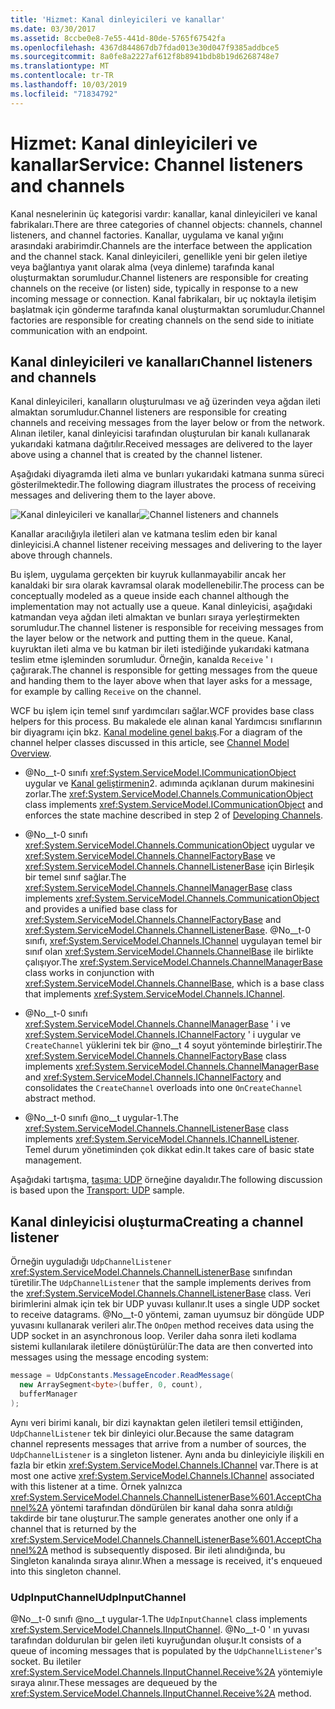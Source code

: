 ```yaml
---
title: 'Hizmet: Kanal dinleyicileri ve kanallar'
ms.date: 03/30/2017
ms.assetid: 8ccbe0e8-7e55-441d-80de-5765f67542fa
ms.openlocfilehash: 4367d844867db7fdad013e30d047f9385addbce5
ms.sourcegitcommit: 8a0fe8a2227af612f8b8941bdb8b19d6268748e7
ms.translationtype: MT
ms.contentlocale: tr-TR
ms.lasthandoff: 10/03/2019
ms.locfileid: "71834792"
---
```

# <a name="service-channel-listeners-and-channels"></a><span data-ttu-id="1308f-102">Hizmet: Kanal dinleyicileri ve kanallar</span><span class="sxs-lookup"><span data-stu-id="1308f-102">Service: Channel listeners and channels</span></span>

<span data-ttu-id="1308f-103">Kanal nesnelerinin üç kategorisi vardır: kanallar, kanal dinleyicileri ve kanal fabrikaları.</span><span class="sxs-lookup"><span data-stu-id="1308f-103">There are three categories of channel objects: channels, channel listeners, and channel factories.</span></span> <span data-ttu-id="1308f-104">Kanallar, uygulama ve kanal yığını arasındaki arabirimdir.</span><span class="sxs-lookup"><span data-stu-id="1308f-104">Channels are the interface between the application and the channel stack.</span></span> <span data-ttu-id="1308f-105">Kanal dinleyicileri, genellikle yeni bir gelen iletiye veya bağlantıya yanıt olarak alma (veya dinleme) tarafında kanal oluşturmaktan sorumludur.</span><span class="sxs-lookup"><span data-stu-id="1308f-105">Channel listeners are responsible for creating channels on the receive (or listen) side, typically in response to a new incoming message or connection.</span></span> <span data-ttu-id="1308f-106">Kanal fabrikaları, bir uç noktayla iletişim başlatmak için gönderme tarafında kanal oluşturmaktan sorumludur.</span><span class="sxs-lookup"><span data-stu-id="1308f-106">Channel factories are responsible for creating channels on the send side to initiate communication with an endpoint.</span></span>

## <a name="channel-listeners-and-channels"></a><span data-ttu-id="1308f-107">Kanal dinleyicileri ve kanalları</span><span class="sxs-lookup"><span data-stu-id="1308f-107">Channel listeners and channels</span></span>

<span data-ttu-id="1308f-108">Kanal dinleyicileri, kanalların oluşturulması ve ağ üzerinden veya ağdan ileti almaktan sorumludur.</span><span class="sxs-lookup"><span data-stu-id="1308f-108">Channel listeners are responsible for creating channels and receiving messages from the layer below or from the network.</span></span> <span data-ttu-id="1308f-109">Alınan iletiler, kanal dinleyicisi tarafından oluşturulan bir kanalı kullanarak yukarıdaki katmana dağıtılır.</span><span class="sxs-lookup"><span data-stu-id="1308f-109">Received messages are delivered to the layer above using a channel that is created by the channel listener.</span></span>

<span data-ttu-id="1308f-110">Aşağıdaki diyagramda ileti alma ve bunları yukarıdaki katmana sunma süreci gösterilmektedir.</span><span class="sxs-lookup"><span data-stu-id="1308f-110">The following diagram illustrates the process of receiving messages and delivering them to the layer above.</span></span>

<span data-ttu-id="1308f-111">![Kanal dinleyicileri ve kanallar](./media/wcfc-wcfchannelsigure1highlevelc.gif "wcfc_WCFChannelsigure1HighLevelc")</span><span class="sxs-lookup"><span data-stu-id="1308f-111">![Channel listeners and channels](./media/wcfc-wcfchannelsigure1highlevelc.gif "wcfc_WCFChannelsigure1HighLevelc")</span></span>

<span data-ttu-id="1308f-112">Kanallar aracılığıyla iletileri alan ve katmana teslim eden bir kanal dinleyicisi.</span><span class="sxs-lookup"><span data-stu-id="1308f-112">A channel listener receiving messages and delivering to the layer above through channels.</span></span>

<span data-ttu-id="1308f-113">Bu işlem, uygulama gerçekten bir kuyruk kullanmayabilir ancak her kanaldaki bir sıra olarak kavramsal olarak modellenebilir.</span><span class="sxs-lookup"><span data-stu-id="1308f-113">The process can be conceptually modeled as a queue inside each channel although the implementation may not actually use a queue.</span></span> <span data-ttu-id="1308f-114">Kanal dinleyicisi, aşağıdaki katmandan veya ağdan ileti almaktan ve bunları sıraya yerleştirmekten sorumludur.</span><span class="sxs-lookup"><span data-stu-id="1308f-114">The channel listener is responsible for receiving messages from the layer below or the network and putting them in the queue.</span></span> <span data-ttu-id="1308f-115">Kanal, kuyruktan ileti alma ve bu katman bir ileti istediğinde yukarıdaki katmana teslim etme işleminden sorumludur. Örneğin, kanalda `Receive` ' ı çağırarak.</span><span class="sxs-lookup"><span data-stu-id="1308f-115">The channel is responsible for getting messages from the queue and handing them to the layer above when that layer asks for a message, for example by calling `Receive` on the channel.</span></span>

<span data-ttu-id="1308f-116">WCF bu işlem için temel sınıf yardımcıları sağlar.</span><span class="sxs-lookup"><span data-stu-id="1308f-116">WCF provides base class helpers for this process.</span></span> <span data-ttu-id="1308f-117">Bu makalede ele alınan kanal Yardımcısı sınıflarının bir diyagramı için bkz. [Kanal modeline genel bakış](channel-model-overview.md).</span><span class="sxs-lookup"><span data-stu-id="1308f-117">For a diagram of the channel helper classes discussed in this article, see [Channel Model Overview](channel-model-overview.md).</span></span>

- <span data-ttu-id="1308f-118">@No__t-0 sınıfı <xref:System.ServiceModel.ICommunicationObject> uygular ve [Kanal geliştirmenin](developing-channels.md)2. adımında açıklanan durum makinesini zorlar.</span><span class="sxs-lookup"><span data-stu-id="1308f-118">The <xref:System.ServiceModel.Channels.CommunicationObject> class implements <xref:System.ServiceModel.ICommunicationObject> and enforces the state machine described in step 2 of [Developing Channels](developing-channels.md).</span></span>

- <span data-ttu-id="1308f-119">@No__t-0 sınıfı <xref:System.ServiceModel.Channels.CommunicationObject> uygular ve <xref:System.ServiceModel.Channels.ChannelFactoryBase> ve <xref:System.ServiceModel.Channels.ChannelListenerBase> için Birleşik bir temel sınıf sağlar.</span><span class="sxs-lookup"><span data-stu-id="1308f-119">The <xref:System.ServiceModel.Channels.ChannelManagerBase> class implements <xref:System.ServiceModel.Channels.CommunicationObject> and provides a unified base class for <xref:System.ServiceModel.Channels.ChannelFactoryBase> and <xref:System.ServiceModel.Channels.ChannelListenerBase>.</span></span> <span data-ttu-id="1308f-120">@No__t-0 sınıfı, <xref:System.ServiceModel.Channels.IChannel> uygulayan temel bir sınıf olan <xref:System.ServiceModel.Channels.ChannelBase> ile birlikte çalışıyor.</span><span class="sxs-lookup"><span data-stu-id="1308f-120">The <xref:System.ServiceModel.Channels.ChannelManagerBase> class works in conjunction with <xref:System.ServiceModel.Channels.ChannelBase>, which is a base class that implements <xref:System.ServiceModel.Channels.IChannel>.</span></span>

- <span data-ttu-id="1308f-121">@No__t-0 sınıfı <xref:System.ServiceModel.Channels.ChannelManagerBase> ' i ve <xref:System.ServiceModel.Channels.IChannelFactory> ' i uygular ve `CreateChannel` yüklerini tek bir @no__t 4 soyut yönteminde birleştirir.</span><span class="sxs-lookup"><span data-stu-id="1308f-121">The <xref:System.ServiceModel.Channels.ChannelFactoryBase> class implements <xref:System.ServiceModel.Channels.ChannelManagerBase> and <xref:System.ServiceModel.Channels.IChannelFactory> and consolidates the `CreateChannel` overloads into one `OnCreateChannel` abstract method.</span></span>

- <span data-ttu-id="1308f-122">@No__t-0 sınıfı @no__t uygular-1.</span><span class="sxs-lookup"><span data-stu-id="1308f-122">The <xref:System.ServiceModel.Channels.ChannelListenerBase> class implements <xref:System.ServiceModel.Channels.IChannelListener>.</span></span> <span data-ttu-id="1308f-123">Temel durum yönetiminden çok dikkat edin.</span><span class="sxs-lookup"><span data-stu-id="1308f-123">It takes care of basic state management.</span></span>

<span data-ttu-id="1308f-124">Aşağıdaki tartışma, [taşıma: UDP](../samples/transport-udp.md) örneğine dayalıdır.</span><span class="sxs-lookup"><span data-stu-id="1308f-124">The following discussion is based upon the [Transport: UDP](../samples/transport-udp.md) sample.</span></span>

## <a name="creating-a-channel-listener"></a><span data-ttu-id="1308f-125">Kanal dinleyicisi oluşturma</span><span class="sxs-lookup"><span data-stu-id="1308f-125">Creating a channel listener</span></span>

<span data-ttu-id="1308f-126">Örneğin uyguladığı `UdpChannelListener` <xref:System.ServiceModel.Channels.ChannelListenerBase> sınıfından türetilir.</span><span class="sxs-lookup"><span data-stu-id="1308f-126">The `UdpChannelListener` that the sample implements derives from the <xref:System.ServiceModel.Channels.ChannelListenerBase> class.</span></span> <span data-ttu-id="1308f-127">Veri birimlerini almak için tek bir UDP yuvası kullanır.</span><span class="sxs-lookup"><span data-stu-id="1308f-127">It uses a single UDP socket to receive datagrams.</span></span> <span data-ttu-id="1308f-128">@No__t-0 yöntemi, zaman uyumsuz bir döngüde UDP yuvasını kullanarak verileri alır.</span><span class="sxs-lookup"><span data-stu-id="1308f-128">The `OnOpen` method receives data using the UDP socket in an asynchronous loop.</span></span> <span data-ttu-id="1308f-129">Veriler daha sonra ileti kodlama sistemi kullanılarak iletilere dönüştürülür:</span><span class="sxs-lookup"><span data-stu-id="1308f-129">The data are then converted into messages using the message encoding system:</span></span>

```csharp
message = UdpConstants.MessageEncoder.ReadMessage(
  new ArraySegment<byte>(buffer, 0, count),
  bufferManager
);
```

<span data-ttu-id="1308f-130">Aynı veri birimi kanalı, bir dizi kaynaktan gelen iletileri temsil ettiğinden, `UdpChannelListener` tek bir dinleyici olur.</span><span class="sxs-lookup"><span data-stu-id="1308f-130">Because the same datagram channel represents messages that arrive from a number of sources, the `UdpChannelListener` is a singleton listener.</span></span> <span data-ttu-id="1308f-131">Aynı anda bu dinleyiciyle ilişkili en fazla bir etkin <xref:System.ServiceModel.Channels.IChannel> var.</span><span class="sxs-lookup"><span data-stu-id="1308f-131">There is at most one active <xref:System.ServiceModel.Channels.IChannel> associated with this listener at a time.</span></span> <span data-ttu-id="1308f-132">Örnek yalnızca <xref:System.ServiceModel.Channels.ChannelListenerBase%601.AcceptChannel%2A> yöntemi tarafından döndürülen bir kanal daha sonra atıldığı takdirde bir tane oluşturur.</span><span class="sxs-lookup"><span data-stu-id="1308f-132">The sample generates another one only if a channel that is returned by the <xref:System.ServiceModel.Channels.ChannelListenerBase%601.AcceptChannel%2A> method is subsequently disposed.</span></span> <span data-ttu-id="1308f-133">Bir ileti alındığında, bu Singleton kanalında sıraya alınır.</span><span class="sxs-lookup"><span data-stu-id="1308f-133">When a message is received, it's enqueued into this singleton channel.</span></span>

### <a name="udpinputchannel"></a><span data-ttu-id="1308f-134">UdpInputChannel</span><span class="sxs-lookup"><span data-stu-id="1308f-134">UdpInputChannel</span></span>

<span data-ttu-id="1308f-135">@No__t-0 sınıfı @no__t uygular-1.</span><span class="sxs-lookup"><span data-stu-id="1308f-135">The `UdpInputChannel` class implements <xref:System.ServiceModel.Channels.IInputChannel>.</span></span> <span data-ttu-id="1308f-136">@No__t-0 ' ın yuvası tarafından doldurulan bir gelen ileti kuyruğundan oluşur.</span><span class="sxs-lookup"><span data-stu-id="1308f-136">It consists of a queue of incoming messages that is populated by the `UdpChannelListener`'s socket.</span></span> <span data-ttu-id="1308f-137">Bu iletiler <xref:System.ServiceModel.Channels.IInputChannel.Receive%2A> yöntemiyle sıraya alınır.</span><span class="sxs-lookup"><span data-stu-id="1308f-137">These messages are dequeued by the <xref:System.ServiceModel.Channels.IInputChannel.Receive%2A> method.</span></span>
